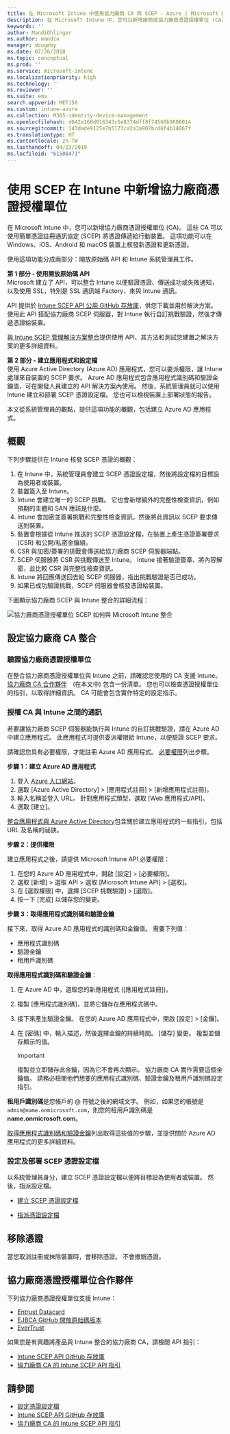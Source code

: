 ```yaml
---
title: 在 Microsoft Intune 中使用協力廠商 CA 與 SCEP - Azure | Microsoft Docs
description: 在 Microsoft Intune 中，您可以新增廠商或協力廠商憑證授權單位 (CA)，以使用 SCEP 通訊協定核發憑證給行動裝置。 在此概觀中，Azure Active Directory (Azure AD) 應用程式會提供 Microsoft Intune 權限來驗證憑證。 然後，在設定 SCEP 伺服器以核發憑證時，使用 AAD 應用程式的應用程式識別碼、驗證金鑰及租用戶識別碼。
keywords: ''
author: MandiOhlinger
ms.author: mandia
manager: dougeby
ms.date: 07/26/2018
ms.topic: conceptual
ms.prod: ''
ms.service: microsoft-intune
ms.localizationpriority: high
ms.technology: ''
ms.reviewer: ''
ms.suite: ems
search.appverid: MET150
ms.custom: intune-azure
ms.collection: M365-identity-device-management
ms.openlocfilehash: d042a160d016343c6e8374dff8f74560b9806014
ms.sourcegitcommit: 143dade9125e7b5173ca2a3a902bcd6f4b14067f
ms.translationtype: HT
ms.contentlocale: zh-TW
ms.lasthandoff: 04/23/2019
ms.locfileid: "61508471"
---
```

# <a name="add-partner-certification-authority-in-intune-using-scep"></a>使用 SCEP 在 Intune 中新增協力廠商憑證授權單位

在 Microsoft Intune 中，您可以新增協力廠商憑證授權單位 (CA)。 這些 CA 可以使用簡單憑證註冊通訊協定 (SCEP) 將憑證傳遞給行動裝置。 這項功能可以在 Windows、iOS、Android 和 macOS 裝置上核發新憑證和更新憑證。

使用這項功能分成兩部分：開放原始碼 API 和 Intune 系統管理員工作。

**第 1 部分 - 使用開放原始碼 API**  
Microsoft 建立了 API，可以整合 Intune 以便驗證憑證、傳送成功或失敗通知，以及使用 SSL，特別是 SSL 通訊端 Factory，來與 Intune 通訊。

API 提供於 [Intune SCEP API 公用 GitHub 存放庫](http://github.com/Microsoft/Intune-Resource-Access/tree/develop/src/CsrValidation)，供您下載並用於解決方案。 使用此 API 搭配協力廠商 SCEP 伺服器，對 Intune 執行自訂挑戰驗證，然後才傳遞憑證給裝置。

[與 Intune SCEP 管理解決方案整合](scep-libraries-apis.md)提供使用 API、其方法和測試您建置之解決方案的更多詳細資料。

**第 2 部分 - 建立應用程式和設定檔**  
使用 Azure Active Directory (Azure AD) 應用程式，您可以委派權限，讓 Intune 處理來自裝置的 SCEP 要求。 Azure AD 應用程式包含應用程式識別碼和驗證金鑰值，可在開發人員建立的 API 解決方案內使用。 然後，系統管理員就可以使用 Intune 建立和部署 SCEP 憑證設定檔。 您也可以檢視裝置上部署狀態的報告。

本文從系統管理員的觀點，提供這項功能的概觀，包括建立 Azure AD 應用程式。

## <a name="overview"></a>概觀

下列步驟提供在 Intune 核發 SCEP 憑證的概觀：

1. 在 Intune 中，系統管理員會建立 SCEP 憑證設定檔，然後將設定檔的目標設為使用者或裝置。
2. 裝置簽入至 Intune。
3. Intune 會建立唯一的 SCEP 挑戰。 它也會新增額外的完整性檢查資訊，例如預期的主體和 SAN 應該是什麼。
4. Intune 會加密並簽署挑戰和完整性檢查資訊，然後將此資訊以 SCEP 要求傳送到裝置。
5. 裝置會根據從 Intune 推送的 SCEP 憑證設定檔，在裝置上產生憑證簽署要求 (CSR) 和公開/私密金鑰組。
6. CSR 與加密/簽署的挑戰會傳送給協力廠商 SCEP 伺服器端點。
7. SCEP 伺服器將 CSR 與挑戰傳送至 Intune。 Intune 接著驗證簽章、將內容解密，並比較 CSR 與完整性檢查資訊。
8. Intune 將回應傳送回去給 SCEP 伺服器，指出挑戰驗證是否已成功。  
9. 如果已成功驗證挑戰，SCEP 伺服器會核發憑證給裝置。

下圖顯示協力廠商 SCEP 與 Intune 整合的詳細流程：

![協力廠商憑證授權單位 SCEP 如何與 Microsoft Intune 整合](./media/scep-certificate-vendor-integration.png)

## <a name="set-up-third-party-ca-integration"></a>設定協力廠商 CA 整合

### <a name="validate-third-party-certification-authority"></a>驗證協力廠商憑證授權單位

在整合協力廠商憑證授權單位與 Intune 之前，請確認您使用的 CA 支援 Intune。 [協力廠商 CA 合作夥伴](#third-party-certification-authority-partners)　(在本文中) 包含一份清單。 您也可以檢查憑證授權單位的指引，以取得詳細資訊。 CA 可能會包含實作特定的設定指示。

### <a name="authorize-communication-between-ca-and-intune"></a>授權 CA 與 Intune 之間的通訊

若要讓協力廠商 SCEP 伺服器能執行與 Intune 的自訂挑戰驗證，請在 Azure AD 中建立應用程式。 此應用程式可提供委派權限給 Intune，以便驗證 SCEP 要求。

請確認您具有必要權限，才能註冊 Azure AD 應用程式。 [必要權限](https://docs.microsoft.com/azure/azure-resource-manager/resource-group-create-service-principal-portal#required-permissions)列出步驟。

**步驟 1：建立 Azure AD 應用程式**

1. 登入 [Azure 入口網站](https://portal.azure.com)。
2. 選取 [Azure Active Directory] > [應用程式註冊] > [新增應用程式註冊]。
3. 輸入名稱並登入 URL。 針對應用程式類型，選取 [Web 應用程式/API]。
4. 選取 [建立]。

[整合應用程式與 Azure Active Directory](https://docs.microsoft.com/azure/active-directory/develop/active-directory-integrating-applications)包含關於建立應用程式的一些指引，包括 URL 及名稱的祕訣。

**步驟 2：提供權限**

建立應用程式之後，請提供 Microsoft Intune API 必要權限：

1. 在您的 Azure AD 應用程式中，開啟 [設定] > [必要權限]。  
2. 選取 [新增] > 選取 API > 選取 [Microsoft Intune API] > [選取]。
3. 在 [選取權限] 中，選擇 [SCEP 挑戰驗證] > [選取]。
4. 按一下 [完成] 以儲存您的變更。

**步驟 3：取得應用程式識別碼和驗證金鑰**

接下來，取得 Azure AD 應用程式的識別碼和金鑰值。 需要下列值：

- 應用程式識別碼
- 驗證金鑰
- 租用戶識別碼

**取得應用程式識別碼和驗證金鑰**：

1. 在 Azure AD 中，選取您的新應用程式 ([應用程式註冊])。
2. 複製 [應用程式識別碼]，並將它儲存在應用程式碼中。
3. 接下來產生驗證金鑰。 在您的 Azure AD 應用程式中，開啟 [設定] > [金鑰]。
4. 在 [密碼] 中，輸入描述，然後選擇金鑰的持續時間。 [儲存] 變更。 複製並儲存顯示的值。

    > [!IMPORTANT]
    > 複製並立即儲存此金鑰，因為它不會再次顯示。 協力廠商 CA 實作需要這個金鑰值。 請務必檢閱他們想要的應用程式識別碼、驗證金鑰及租用戶識別碼設定指引。

**租用戶識別碼**是您帳戶的 @ 符號之後的網域文字。 例如，如果您的帳號是 `admin@name.onmicrosoft.com`，則您的租用戶識別碼是 **name.onmicrosoft.com**。

[取得應用程式識別碼和驗證金鑰](https://docs.microsoft.com/azure/azure-resource-manager/resource-group-create-service-principal-portal#get-application-id-and-authentication-key)列出取得這些值的步驟，並提供關於 Azure AD 應用程式的更多詳細資料。

### <a name="configure-and-deploy-a-scep-certificate-profile"></a>設定及部署 SCEP 憑證設定檔
以系統管理員身分，建立 SCEP 憑證設定檔以便將目標設為使用者或裝置。 然後，指派設定檔。

- [建立 SCEP 憑證設定檔](certificates-scep-configure.md#create-a-scep-certificate-profile)

- [指派憑證設定檔](certificates-scep-configure.md#assign-the-certificate-profile)

## <a name="removing-certificates"></a>移除憑證

當您取消註冊或抹除裝置時，會移除憑證。 不會撤銷憑證。

## <a name="third-party-certification-authority-partners"></a>協力廠商憑證授權單位合作夥伴
下列協力廠商憑證授權單位支援 Intune：

- [Entrust Datacard](http://www.entrustdatacard.com/resource-center/documents/documentation)
- [EJBCA GitHub 開放原始碼版本](https://github.com/agerbergt/intune-ejbca-connector)
- [EverTrust](https://evertrust.fr/en/products/)

如果您是有興趣將產品與 Intune 整合的協力廠商 CA，請檢閱 API 指引：

- [Intune SCEP API GitHub 存放庫](http://github.com/Microsoft/Intune-Resource-Access/tree/develop/src/CsrValidation)
- [協力廠商 CA 的 Intune SCEP API 指引](scep-libraries-apis.md)

## <a name="see-also"></a>請參閱

- [設定憑證設定檔](certificates-scep-configure.md)
- [Intune SCEP API GitHub 存放庫](http://github.com/Microsoft/Intune-Resource-Access/tree/develop/src/CsrValidation)
- [協力廠商 CA 的 Intune SCEP API 指引](scep-libraries-apis.md)
